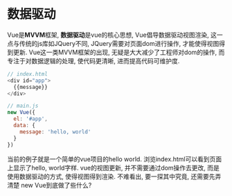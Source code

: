 # 数据驱动

Vue是**MVVM**框架, **数据驱动**是vue的核心思想, Vue倡导数据驱动视图渲染, 这一点与传统的js库如JQuery不同, JQuery需要对页面dom进行操作, 才能使得视图得到更新. Vue这一类MVVM框架的出现, 无疑是大大减少了工程师对dom的操作, 而专注于对数据逻辑的处理, 使代码更清晰, 进而提高代码可维护度.

```js
// index.html
<div id="app">
  {{message}}
</div>

// main.js
new Vue({
  el: '#app',
  data: {
    message: 'hello, world'
  }
})

```
当前的例子就是一个简单的vue项目的hello world. 浏览index.html可以看到页面上显示了hello, world字样. vue的视图更新, 并不需要通过dom操作去更改, 而是使用数据驱动的方式, 使得视图得到渲染. 不难看出, 要一探其中究竟, 还需要先弄清楚 new Vue到底做了些什么?
